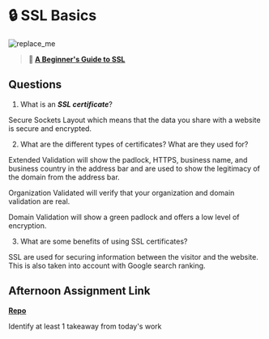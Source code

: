 # 🔒 SSL Basics

![replace_me](https://codeworks.blob.core.windows.net/public/assets/img/illustrations/placeholder.svg)

> **📖 [A Beginner's Guide to SSL](https://codeworksacademy.com/fs-student-guide/resources/wk8-9/07-SSL)**

## Questions

1. What is an ***SSL certificate***?

Secure Sockets Layout which means that the data you share with a website is secure and encrypted. 

2. What are the different types of certificates? What are they used for?

Extended Validation will show the padlock, HTTPS, business name, and business country in the address bar and are used to show the legitimacy of the domain from the address bar.

Organization Validated will verify that your organization and domain validation are real.

Domain Validation will show a green padlock and offers a low level of encryption.

3. What are some benefits of using SSL certificates?

SSL are used for securing information between the visitor and the website.  This is also taken into account with Google search ranking.

## Afternoon Assignment Link

**[Repo](https://github.com/iangrell/<ASSIGNMENT_REPO>)**

Identify at least 1 takeaway from today's work
